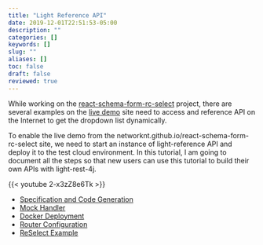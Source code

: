 ```yaml
---
title: "Light Reference API"
date: 2019-12-01T22:51:53-05:00
description: ""
categories: []
keywords: []
slug: ""
aliases: []
toc: false
draft: false
reviewed: true
---
```


While working on the [react-schema-form-rc-select](https://github.com/networknt/react-schema-form-rc-select) project, there are several examples on the [live demo](http://networknt.github.io/react-schema-form-rc-select/) site need to access and reference API on the Internet to get the dropdown list dynamically. 

To enable the live demo from the networknt.github.io/react-schema-form-rc-select site, we need to start an instance of light-reference API and deploy it to the test cloud environment. In this tutorial, I am going to document all the steps so that new users can use this tutorial to build their own APIs with light-rest-4j. 


{{< youtube 2-x3zZ8e6Tk >}}


* [Specification and Code Generation](/tutorial/rest/openapi/light-reference/generation/)
* [Mock Handler](/tutorial/rest/openapi/light-reference/mock-handler/)
* [Docker Deployment](/tutorial/rest/openapi/light-reference/docker-deploy/)
* [Router Configuration](/tutorial/rest/openapi/light-reference/router-config/)
* [ReSelect Example](/tutorial/rest/openapi/light-reference/rcselect-example/)

